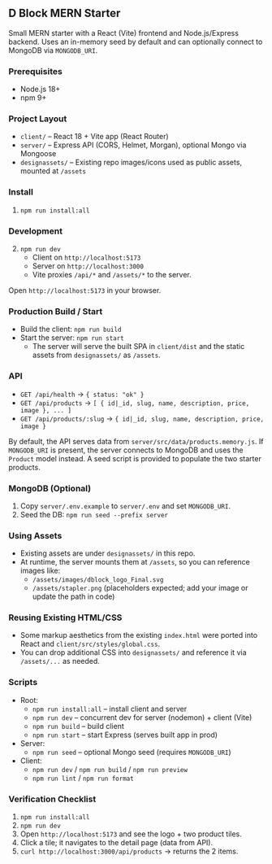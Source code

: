 ## D Block MERN Starter

Small MERN starter with a React (Vite) frontend and Node.js/Express backend. Uses an in-memory seed by default and can optionally connect to MongoDB via `MONGODB_URI`.

### Prerequisites
- Node.js 18+
- npm 9+

### Project Layout
- `client/` – React 18 + Vite app (React Router)
- `server/` – Express API (CORS, Helmet, Morgan), optional Mongo via Mongoose
- `designassets/` – Existing repo images/icons used as public assets, mounted at `/assets`

### Install
1) `npm run install:all`

### Development
2) `npm run dev`
   - Client on `http://localhost:5173`
   - Server on `http://localhost:3000`
   - Vite proxies `/api/*` and `/assets/*` to the server.

Open `http://localhost:5173` in your browser.

### Production Build / Start
- Build the client: `npm run build`
- Start the server: `npm run start`
  - The server will serve the built SPA in `client/dist` and the static assets from `designassets/` as `/assets`.

### API
- `GET /api/health` → `{ status: "ok" }`
- `GET /api/products` → `[ { id|_id, slug, name, description, price, image }, ... ]`
- `GET /api/products/:slug` → `{ id|_id, slug, name, description, price, image }`

By default, the API serves data from `server/src/data/products.memory.js`. If `MONGODB_URI` is present, the server connects to MongoDB and uses the `Product` model instead. A seed script is provided to populate the two starter products.

### MongoDB (Optional)
1) Copy `server/.env.example` to `server/.env` and set `MONGODB_URI`.
2) Seed the DB: `npm run seed --prefix server`

### Using Assets
- Existing assets are under `designassets/` in this repo.
- At runtime, the server mounts them at `/assets`, so you can reference images like:
  - `/assets/images/dblock_logo_Final.svg`
  - `/assets/stapler.png` (placeholders expected; add your image or update the path in code)

### Reusing Existing HTML/CSS
- Some markup aesthetics from the existing `index.html` were ported into React and `client/src/styles/global.css`.
- You can drop additional CSS into `designassets/` and reference it via `/assets/...` as needed.

### Scripts
- Root:
  - `npm run install:all` – install client and server
  - `npm run dev` – concurrent dev for server (nodemon) + client (Vite)
  - `npm run build` – build client
  - `npm run start` – start Express (serves built app in prod)
- Server:
  - `npm run seed` – optional Mongo seed (requires `MONGODB_URI`)
- Client:
  - `npm run dev` / `npm run build` / `npm run preview`
  - `npm run lint` / `npm run format`

### Verification Checklist
1) `npm run install:all`
2) `npm run dev`
3) Open `http://localhost:5173` and see the logo + two product tiles.
4) Click a tile; it navigates to the detail page (data from API).
5) `curl http://localhost:3000/api/products` → returns the 2 items.

